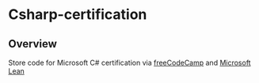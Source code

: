 # Csharp-certification
## Overview
Store code for Microsoft C# certification via [freeCodeCamp](https://www.freecodecamp.org/) and [Microsoft Lean](https://learn.microsoft.com/) 
